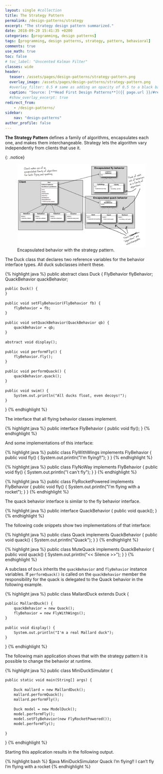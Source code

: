 ```yaml
---
layout: single #collection
title: The Strategy Pattern
permalink: /design-patterns/strategy
excerpt: "The strategy design pattern summarized."
date: 2018-09-20 15:41:35 +0200
categories: [programming, design patterns]
tags: [programming, design patterns, strategy, pattern, behavioral]
comments: true
use_math: true
toc: false
# toc_label: "Unscented Kalman Filter"
classes: wide
header:
  teaser: /assets/pages/design-patterns/strategy-pattern.png
  overlay_image: /assets/pages/design-patterns/strategy-pattern.png
  #overlay_filter: 0.5 # same as adding an opacity of 0.5 to a black background
  caption: "Source: [**Head First Design Patterns**]({{ page.url }}/#reference)"
  #show_overlay_excerpt: true
redirect_from:
    - /design-patterns/
sidebar:
    nav: "design-patterns"
author_profile: false
---
```


<p>
<b>The Strategy Pattern</b> defines a family of algorithms,
encapsulates each one, and makes them interchangeable.
Strategy lets the algorithm vary independently from
clients that use it.
</p>
{: .notice}

<figure>
    <a href="/assets/pages/design-patterns/strategy-pattern.png"><img src="/assets/pages/design-patterns/strategy-pattern.png"></a>
    <figcaption>Encapsulated behavior with the strategy pattern.</figcaption>
</figure>


The Duck class that declares two reference variables for the behavior interface types.
All duck subclasses inherit these.

{% highlight java %}
public abstract class Duck {
	FlyBehavior flyBehavior;
	QuackBehavior quackBehavior;

	public Duck() {
	}

	public void setFlyBehavior(FlyBehavior fb) {
		flyBehavior = fb;
	}

	public void setQuackBehavior(QuackBehavior qb) {
		quackBehavior = qb;
	}

	abstract void display();

	public void performFly() {
		flyBehavior.fly();
	}

	public void performQuack() {
		quackBehavior.quack();
	}

	public void swim() {
		System.out.println("All ducks float, even decoys!");
	}
}
{% endhighlight %}


The interface that all flying behavior classes implement.

{% highlight java %}
public interface FlyBehavior {
	public void fly();
}
{% endhighlight %}

And some implementations of this interface:

{% highlight java %}
public class FlyWithWings implements FlyBehavior {
	public void fly() {
		System.out.println("I'm flying!!");
	}
}
{% endhighlight %}

{% highlight java %}
public class FlyNoWay implements FlyBehavior {
	public void fly() {
		System.out.println("I can't fly");
	}
}
{% endhighlight %}

{% highlight java %}
public class FlyRocketPowered implements FlyBehavior {
	public void fly() {
		System.out.println("I'm flying with a rocket");
	}
}
{% endhighlight %}

The quack behavior interface is similar to the fly behavior interface.

{% highlight java %}
public interface QuackBehavior {
	public void quack();
}
{% endhighlight %}

The following code snippets show two implementations of that interface:

{% highlight java %}
public class Quack implements QuackBehavior {
	public void quack() {
		System.out.println("Quack");
	}
}
{% endhighlight %}

{% highlight java %}
public class MuteQuack implements QuackBehavior {
	public void quack() {
		System.out.println("<< Silence >>");
	}
}
{% endhighlight %}

A subclass of `Duck` inherits the `quackBehavior` and `flyBehavior` instance variables.
If `performQuack()` is called on the `quackBehavior` member the responsibility for the quack
is delegated to the Quack behavior in the following example.

{% highlight java %}
public class MallardDuck extends Duck {

	public MallardDuck() {
		quackBehavior = new Quack();
		flyBehavior = new FlyWithWings();
	}

	public void display() {
		System.out.println("I'm a real Mallard duck");
	}
}
{% endhighlight %}


The following main application shows that with the strategy pattern it is
possible to change the behavior at runtime.

{% highlight java %}
public class MiniDuckSimulator {

	public static void main(String[] args) {

		Duck mallard = new MallardDuck();
		mallard.performQuack();
		mallard.performFly();

		Duck model = new ModelDuck();
		model.performFly();
		model.setFlyBehavior(new FlyRocketPowered());
		model.performFly();

	}
}
{% endhighlight %}


Starting this application results in the following output.

{% highlight bash %}
$java MiniDuckSimulator
Quack
I’m flying!!
I can’t fly
I’m flying with a rocket
{% endhighlight %}
